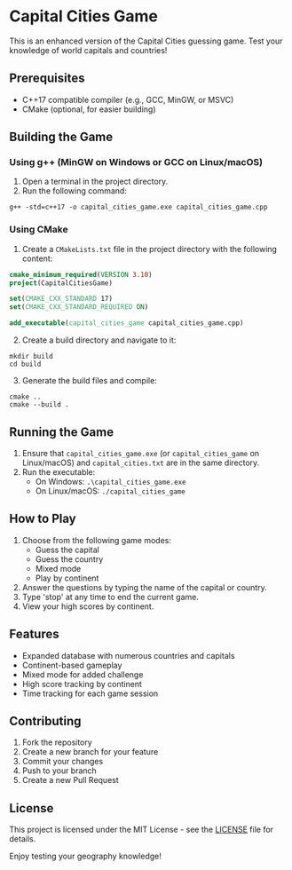 # Capital Cities Game

This is an enhanced version of the Capital Cities guessing game. Test your knowledge of world capitals and countries!

## Prerequisites

- C++17 compatible compiler (e.g., GCC, MinGW, or MSVC)
- CMake (optional, for easier building)

## Building the Game

### Using g++ (MinGW on Windows or GCC on Linux/macOS)

1. Open a terminal in the project directory.
2. Run the following command:

```
g++ -std=c++17 -o capital_cities_game.exe capital_cities_game.cpp
```

### Using CMake

1. Create a `CMakeLists.txt` file in the project directory with the following content:

```cmake
cmake_minimum_required(VERSION 3.10)
project(CapitalCitiesGame)

set(CMAKE_CXX_STANDARD 17)
set(CMAKE_CXX_STANDARD_REQUIRED ON)

add_executable(capital_cities_game capital_cities_game.cpp)
```

2. Create a build directory and navigate to it:

```
mkdir build
cd build
```

3. Generate the build files and compile:

```
cmake ..
cmake --build .
```

## Running the Game

1. Ensure that `capital_cities_game.exe` (or `capital_cities_game` on Linux/macOS) and `capital_cities.txt` are in the same directory.
2. Run the executable:
   - On Windows: `.\capital_cities_game.exe`
   - On Linux/macOS: `./capital_cities_game`

## How to Play

1. Choose from the following game modes:
   - Guess the capital
   - Guess the country
   - Mixed mode
   - Play by continent
2. Answer the questions by typing the name of the capital or country.
3. Type 'stop' at any time to end the current game.
4. View your high scores by continent.

## Features

- Expanded database with numerous countries and capitals
- Continent-based gameplay
- Mixed mode for added challenge
- High score tracking by continent
- Time tracking for each game session

## Contributing

1. Fork the repository
2. Create a new branch for your feature
3. Commit your changes
4. Push to your branch
5. Create a new Pull Request

## License

This project is licensed under the MIT License - see the [LICENSE](LICENSE) file for details.

Enjoy testing your geography knowledge!
